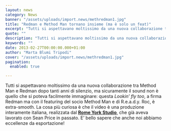 ```yaml
---
layout: news
category: News
banner: "/assets/uploads/import.news/methredman1.jpg"
title: "Redman e Method Man tornano insieme (ma è solo un feat)"
excerpt: "Tutti si aspettavano moltissimo da una nuova collaborazione tra Method Man e Redman dopo tanti anni di silenzio, ma sicuramente il sound non è quello che si poteva facilmente immaginare: questa Lookin’ fly too, a firma Redman ma con il featuring del socio Method Man e di R.e.a.d.y. Roc, è extra-smooth. La cosa più curiosa [&hellip"
quote: ""
description: "Tutti si aspettavano moltissimo da una nuova collaborazione tra Method Man e Redman dopo tanti anni di silenzio, ma sicuramente il sound non è quello che si poteva facilmente immaginare: questa Lookin’ fly too, a firma Redman ma con il featuring del socio Method Man e di R.e.a.d.y. Roc, è extra-smooth. La cosa più curiosa [&hellip"
keywords: ""
date: 2013-02-27T00:00:00.000+01:00
author: "Marta Blumi Tripodi"
cover: "/assets/uploads/import.news/methredman1.jpg"
pagination:
  enabled: true

---
```


Tutti si aspettavano moltissimo da una nuova collaborazione tra Method Man e Redman dopo tanti anni di silenzio, ma sicuramente il sound non è quello che si poteva facilmente immaginare: questa _Lookin’ fly too_, a firma Redman ma con il featuring del socio Method Man e di R.e.a.d.y. Roc, è extra-smooth. La cosa più curiosa è che il video è una produzione interamente italiana, realizzata dal [**Rome York Studio**](http://www.romeyorkstudio.com/ "http://www.romeyorkstudio.com/"), che già aveva lavorato con Sean Price in passato. E’ bello sapere che anche noi abbiamo eccellenze da esportazione!  
